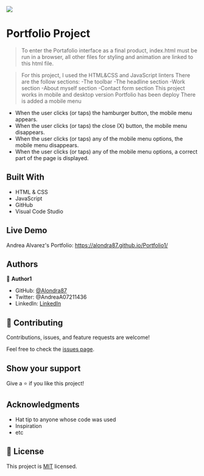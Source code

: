![](https://img.shields.io/badge/Microverse-blueviolet)

# Portfolio Project
> To enter the Portafolio interface as a final product, index.html must be run in a browser, all other files for styling and animation are linked to this html file.

> For this project, I used the HTML&CSS and JavaScript linters
> There are the follow sections:
   -The toolbar
   -The headline section 
   -Work section
   -About myself section
   -Contact form section
> This project works in mobile and desktop version
> Portfolio has been deploy
> There is added a mobile menu
- When the user clicks (or taps) the hamburger button, the mobile menu appears.
- When the user clicks (or taps) the close (X) button, the mobile menu disappears.
- When the user clicks (or taps) any of the mobile menu options, the mobile menu disappears.
- When the user clicks (or taps) any of the mobile menu options, a correct part of the page is displayed.

## Built With

- HTML & CSS
- JavaScript
- GitHub
- Visual Code Studio
## Live Demo

Andrea Alvarez's Portfolio: https://alondra87.github.io/Portfolio1/

## Authors

👤 **Author1**

- GitHub: [@Alondra87](https://github.com/Alondra87)
- Twitter: @AndreaA07211436
- LinkedIn: [LinkedIn](https://www.linkedin.com/in/andrea-a-384903224/)

## 🤝 Contributing

Contributions, issues, and feature requests are welcome!

Feel free to check the [issues page](../../issues/).

## Show your support

Give a ⭐️ if you like this project!

## Acknowledgments

- Hat tip to anyone whose code was used
- Inspiration
- etc

## 📝 License

This project is [MIT](./MIT.md) licensed.
